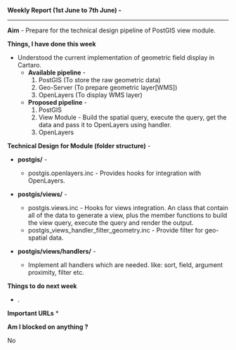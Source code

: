 **Weekly Report (1st June to 7th June) -**

***

**Aim** - Prepare for the technical design pipeline of PostGIS view module.

**Things, I have done this week**
* Understood the current implementation of geometric field display in Cartaro.
  * **Available pipeline** - 
    1. PostGIS (To store the raw geometric data)
    2. Geo-Server (To prepare geometric layer[WMS])
    3. OpenLayers (To display WMS layer)
  * **Proposed pipeline** -
    1. PostGIS
    2. View Module - Build the spatial query, execute the query, get the data and pass it to OpenLayers using handler.
    3. OpenLayers    

**Technical Design for Module (folder structure)** -
* **postgis/** -
  * postgis.openlayers.inc - Provides hooks for integration with OpenLayers.

* **postgis/views/** -
  * postgis.views.inc - Hooks for views integration. An class that contain all of the data to generate a view, plus the member functions to build the view query, execute the query and render the output.
  * postgis_views_handler_filter_geometry.inc - Provide filter for geo-spatial data.  

* **postgis/views/handlers/** - 
  * Implement all handlers which are needed. like: sort, field, argument proximity, filter etc.  

**Things to do next week**
* . 

**Important URLs**
* 

**Am I blocked on anything ?**

No